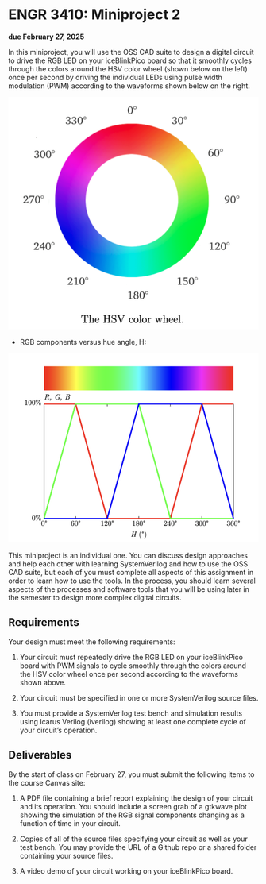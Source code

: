 # ENGR 3410: Miniproject 2

**due February 27, 2025**

In this miniproject, you will use the OSS CAD suite to design a digital circuit to drive the RGB LED on your iceBlinkPico board so that it smoothly cycles through the colors around the HSV color wheel (shown below on the left) once per second by driving the individual LEDs using pulse width modulation (PWM) according to the waveforms shown below on the right.

![The HSV color wheel.](./img/img1.png)

- RGB components versus hue angle, H:

![RGB components versus hue angle](./img/img2.png)

This miniproject is an individual one. You can discuss design approaches and help each other with learning SystemVerilog and how to use the OSS CAD suite, but each of you must complete all aspects of this assignment in order to learn how to use the tools. In the process, you should learn several aspects of the processes and software tools that you will be using later in the semester to design more complex digital circuits.

## Requirements

Your design must meet the following requirements:

1. Your circuit must repeatedly drive the RGB LED on your iceBlinkPico board with
PWM signals to cycle smoothly through the colors around the HSV color wheel once
per second according to the waveforms shown above.

2. Your circuit must be specified in one or more SystemVerilog source files.

3. You must provide a SystemVerilog test bench and simulation results using Icarus Verilog (iverilog) showing at least one complete cycle of your circuit’s operation.

## Deliverables

By the start of class on February 27, you must submit the following items
to the course Canvas site:

1. A PDF file containing a brief report explaining the design of your circuit and its operation. You should include a screen grab of a gtkwave plot showing the simulation of the RGB signal components changing as a function of time in your circuit.

2. Copies of all of the source files specifying your circuit as well as your test bench. You may provide the URL of a Github repo or a shared folder containing your source files.

3. A video demo of your circuit working on your iceBlinkPico board.
